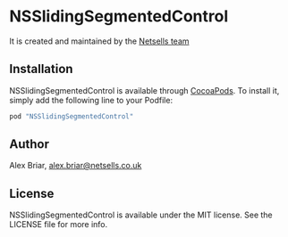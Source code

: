 # NSSlidingSegmentedControl

It is created and maintained by the [Netsells team](https://netsells.co.uk/)

## Installation

NSSlidingSegmentedControl is available through [CocoaPods](http://cocoapods.org). To install
it, simply add the following line to your Podfile:

```ruby
pod "NSSlidingSegmentedControl"
```

## Author

Alex Briar, alex.briar@netsells.co.uk

## License

NSSlidingSegmentedControl is available under the MIT license. See the LICENSE file for more info.
